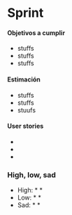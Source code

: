 # Sprint <n>

#### Objetivos a cumplir

- stuffs 
- stuffs
- stuffs
#### Estimación
- stuffs 
- stuffs
- stuufs
#### User stories
- 
-
- 
### High, low, sad 

* High:
        *
        *
* Low:
        * 
        *
* Sad:
        *
        *


